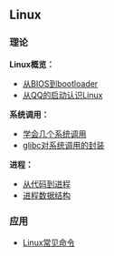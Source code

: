 ## Linux

### 理论

**Linux概览：**

- [从BIOS到bootloader](_source/操作系统/从BIOS到bootloader.md)
- [从QQ的启动认识Linux](_source/操作系统/从QQ的启动认识Linux.md)

**系统调用：**

- [学会几个系统调用](_source/操作系统/学会几个系统调用.md)
- [glibc对系统调用的封装](_source/操作系统/glibc对系统调用的封装.md)

**进程：**

- [从代码到进程](_source/操作系统/从代码到进程.md)
- [进程数据结构](_source/操作系统/进程数据结构.md)

### 应用

- [Linux常见命令](_source/操作系统/Linux常见命令.md)